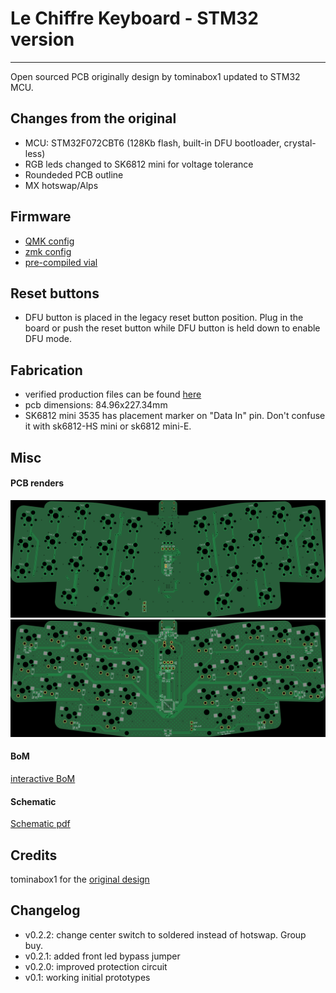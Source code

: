 # Le Chiffre Keyboard - STM32 version
-----------

Open sourced PCB originally design by tominabox1 updated to STM32 MCU.

## Changes from the original
* MCU: STM32F072CBT6 (128Kb flash, built-in DFU bootloader, crystal-less)
* RGB leds changed to SK6812 mini for voltage tolerance
* Roundeded PCB outline
* MX hotswap/Alps

## Firmware
* [QMK config](https://github.com/sporkus/qmk_userspace/tree/main/keyboards/sporkus/le_chiffre_32)
* [zmk config](https://github.com/petejohanson/le-chiffre-stm32-zmk-config)
* [pre-compiled vial](./firmware/le_chiffre_32_vial.bin)

## Reset buttons
* DFU button is placed in the legacy reset button position. Plug in the board or push the reset button while DFU button is held down to enable DFU mode.

## Fabrication
* verified production files can be found [here](./pcb_production)
* pcb dimensions: 84.96x227.34mm
* SK6812 mini 3535 has placement marker on "Data In" pin. Don't confuse it with sk6812-HS mini or sk6812 mini-E.

## Misc

#### PCB renders
![](./documentation/stm32_hotswap_chiffre-top.jpg)
![](./documentation/stm32_hotswap_chiffre-bottom.jpg)

#### BoM
[interactive BoM](./documentation/stm32_hotswap_chiffre-ibom.html)

#### Schematic
[Schematic pdf](./documentation/stm32_hotswap_chiffre-schematic.pdf)

## Credits
tominabox1 for the [original design](https://github.com/tominabox1/Le-Chiffre-Keyboard)

## Changelog
* v0.2.2: change center switch to soldered instead of hotswap. Group buy.
* v0.2.1: added front led bypass jumper
* v0.2.0: improved protection circuit
* v0.1: working initial prototypes
